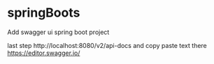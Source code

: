 # springBoots
Add swagger ui spring boot project

last step
http://localhost:8080/v2/api-docs
and copy paste text there
https://editor.swagger.io/


